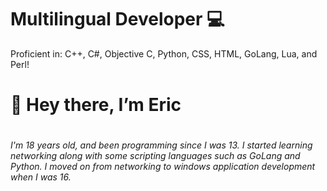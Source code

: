 <h1> Multilingual Developer 💻 </h1>
Proficient in: C++, C#, Objective C, Python, CSS, HTML, GoLang, Lua, and Perl!

<h1>👋 Hey there, I’m Eric <h1>
<h6> I'm 18 years old, and been programming since I was 13. I started learning networking along with some scripting languages such as GoLang and Python. I moved on from networking to windows application development when I was 16.</h6>


